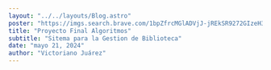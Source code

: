 ```yaml
---
layout: "../../layouts/Blog.astro"
poster: "https://imgs.search.brave.com/1bpZfrcMGlADVjJ-jREkSR9272GIzeH3yfxp4H-3YHY/rs:fit:860:0:0/g:ce/aHR0cHM6Ly9tZWRp/YS5nZWVrc2Zvcmdl/ZWtzLm9yZy93cC1j/b250ZW50L2Nkbi11/cGxvYWRzLzIwMjAw/NTI5MjEzNTI5L0dp/dC12cy1HaXRIdWIu/cG5n"
title: "Proyecto Final Algoritmos"
subtitle: "Sitema para la Gestion de Biblioteca"
date: "mayo 21, 2024"
author: "Victoriano Juárez"
---
```


